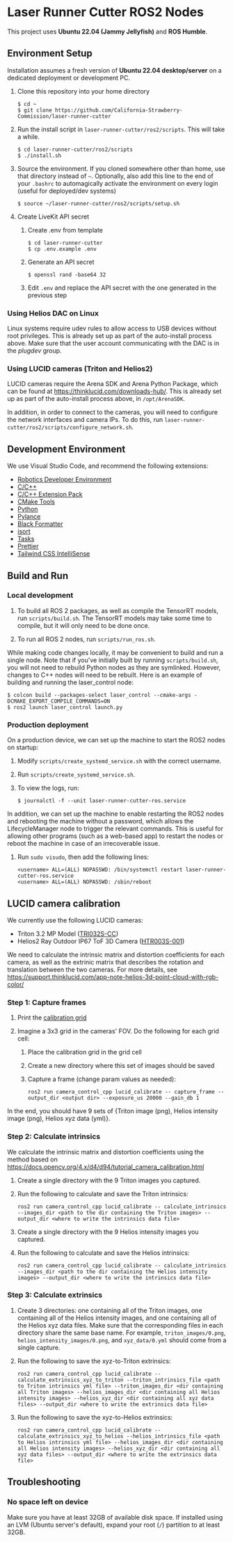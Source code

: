 # Laser Runner Cutter ROS2 Nodes

This project uses **Ubuntu 22.04 (Jammy Jellyfish)** and **ROS Humble**.

## Environment Setup

Installation assumes a fresh version of **Ubuntu 22.04 desktop/server** on a dedicated deployment or development PC.

1.  Clone this repository into your home directory

        $ cd ~
        $ git clone https://github.com/California-Strawberry-Commission/laser-runner-cutter

1.  Run the install script in `laser-runner-cutter/ros2/scripts`. This will take a while.

        $ cd laser-runner-cutter/ros2/scripts
        $ ./install.sh

1.  Source the environment. If you cloned somewhere other than home, use that directory instead of `~`. Optionally, also add this line to the end of your `.bashrc` to automagically activate the environment on every login (useful for deployed/dev systems)

        $ source ~/laser-runner-cutter/ros2/scripts/setup.sh

1.  Create LiveKit API secret

    1.  Create .env from template

            $ cd laser-runner-cutter
            $ cp .env.example .env

    2.  Generate an API secret

            $ openssl rand -base64 32

    3.  Edit `.env` and replace the API secret with the one generated in the previous step

### Using Helios DAC on Linux

Linux systems require udev rules to allow access to USB devices without root privileges. This is already set up as part of the auto-install process above. Make sure that the user account communicating with the DAC is in the _plugdev_ group.

### Using LUCID cameras (Triton and Helios2)

LUCID cameras require the Arena SDK and Arena Python Package, which can be found at https://thinklucid.com/downloads-hub/. This is already set up as part of the auto-install process above, in `/opt/ArenaSDK`.

In addition, in order to connect to the cameras, you will need to configure the network interfaces and camera IPs. To do this, run `laser-runner-cutter/ros2/scripts/configure_network.sh`.

## Development Environment

We use Visual Studio Code, and recommend the following extensions:

- [Robotics Developer Environment](https://marketplace.visualstudio.com/items?itemName=Ranch-Hand-Robotics.rde-pack)
- [C/C++](https://marketplace.visualstudio.com/items?itemName=ms-vscode.cpptools)
- [C/C++ Extension Pack](https://marketplace.visualstudio.com/items?itemName=ms-vscode.cpptools-extension-pack)
- [CMake Tools](https://marketplace.visualstudio.com/items?itemName=ms-vscode.cmake-tools)
- [Python](https://marketplace.visualstudio.com/items?itemName=ms-python.python)
- [Pylance](https://marketplace.visualstudio.com/items?itemName=ms-python.vscode-pylance)
- [Black Formatter](https://marketplace.visualstudio.com/items?itemName=ms-python.black-formatter)
- [isort](https://marketplace.visualstudio.com/items?itemName=ms-python.isort)
- [Tasks](https://marketplace.visualstudio.com/items?itemName=actboy168.tasks)
- [Prettier](https://marketplace.visualstudio.com/items?itemName=esbenp.prettier-vscode)
- [Tailwind CSS IntelliSense](https://marketplace.visualstudio.com/items?itemName=bradlc.vscode-tailwindcss)

## Build and Run

### Local development

1.  To build all ROS 2 packages, as well as compile the TensorRT models, run `scripts/build.sh`. The TensorRT models may take some time to compile, but it will only need to be done once.

1.  To run all ROS 2 nodes, run `scripts/run_ros.sh`.

While making code changes locally, it may be convenient to build and run a single node. Note that if you've initially built by running `scripts/build.sh`, you will not need to rebuild Python nodes as they are symlinked. However, changes to C++ nodes will need to be rebuilt. Here is an example of building and running the laser_control node:

    $ colcon build --packages-select laser_control --cmake-args -DCMAKE_EXPORT_COMPILE_COMMANDS=ON
    $ ros2 launch laser_control launch.py

### Production deployment

On a production device, we can set up the machine to start the ROS2 nodes on startup:

1.  Modify `scripts/create_systemd_service.sh` with the correct username.

1.  Run `scripts/create_systemd_service.sh`.

1.  To view the logs, run:

        $ journalctl -f --unit laser-runner-cutter-ros.service

In addition, we can set up the machine to enable restarting the ROS2 nodes and rebooting the machine without a password, which allows the LifecycleManager node to trigger the relevant commands. This is useful for allowing other programs (such as a web-based app) to restart the nodes or reboot the machine in case of an irrecoverable issue.

1.  Run `sudo visudo`, then add the following lines:

        <username> ALL=(ALL) NOPASSWD: /bin/systemctl restart laser-runner-cutter-ros.service
        <username> ALL=(ALL) NOPASSWD: /sbin/reboot

## LUCID camera calibration

We currently use the following LUCID cameras:

- Triton 3.2 MP Model ([TRI032S-CC](https://thinklucid.com/product/triton-32-mp-imx265/))
- Helios2 Ray Outdoor IP67 ToF 3D Camera ([HTR003S-001](https://thinklucid.com/product/helios2-ray-outdoor-tof-ip67-3d-camera/))

We need to calculate the intrinsic matrix and distortion coefficients for each camera, as well as the extrinic matrix that describes the rotation and translation between the two cameras. For more details, see https://support.thinklucid.com/app-note-helios-3d-point-cloud-with-rgb-color/

### Step 1: Capture frames

1.  Print the [calibration grid](https://arenasdk.s3-us-west-2.amazonaws.com/LUCID_target_whiteCircles.pdf)
2.  Imagine a 3x3 grid in the cameras' FOV. Do the following for each grid cell:

    1.  Place the calibration grid in the grid cell
    2.  Create a new directory where this set of images should be saved
    3.  Capture a frame (change param values as needed):

            ros2 run camera_control_cpp lucid_calibrate -- capture_frame --output_dir <output dir> --exposure_us 20000 --gain_db 1

In the end, you should have 9 sets of {Triton image (png), Helios intensity image (png), Helios xyz data (yml)}.

### Step 2: Calculate intrinsics

We calculate the intrinsic matrix and distortion coefficients using the method based on https://docs.opencv.org/4.x/d4/d94/tutorial_camera_calibration.html

1.  Create a single directory with the 9 Triton images you captured.
2.  Run the following to calculate and save the Triton intrinsics:

        ros2 run camera_control_cpp lucid_calibrate -- calculate_intrinsics --images_dir <path to the dir containing the Triton images> --output_dir <where to write the intrinsics data file>

3.  Create a single directory with the 9 Helios intensity images you captured.
4.  Run the following to calculate and save the Helios intrinsics:

        ros2 run camera_control_cpp lucid_calibrate -- calculate_intrinsics --images_dir <path to the dir containing the Helios intensity images> --output_dir <where to write the intrinsics data file>

### Step 3: Calculate extrinsics

1.  Create 3 directories: one containing all of the Triton images, one containing all of the Helios intensity images, and one containing all of the Helios xyz data files. Make sure that the corresponding files in each directory share the same base name. For example, `triton_images/0.png`, `helios_intensity_images/0.png`, and `xyz_data/0.yml` should come from a single capture.
2.  Run the following to save the xyz-to-Triton extrinsics:

        ros2 run camera_control_cpp lucid_calibrate -- calculate_extrinsics_xyz_to_triton --triton_intrinsics_file <path to Triton intrinsics yml file> --triton_images_dir <dir containing all Triton images> --helios_images_dir <dir containing all Helios intensity images> --helios_xyz_dir <dir containing all xyz data files> --output_dir <where to write the extrinsics data file>

3.  Run the following to save the xyz-to-Helios extrinsics:

        ros2 run camera_control_cpp lucid_calibrate -- calculate_extrinsics_xyz_to_helios --helios_intrinsics_file <path to Helios intrinsics yml file> --helios_images_dir <dir containing all Helios intensity images> --helios_xyz_dir <dir containing all xyz data files> --output_dir <where to write the extrinsics data file>

## Troubleshooting

### No space left on device

Make sure you have at least 32GB of available disk space. If installed using an LVM (Ubuntu server's default), expand your root (`/`) partition to at least 32GB.
